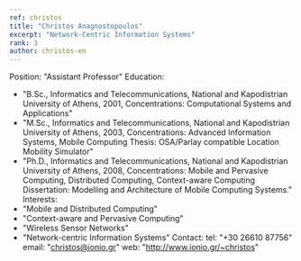 ```yaml
---
ref: christos
title: "Christos Anagnostopoulos"
excerpt: "Network-Centric Information Systems"
rank: 3
author: christos-en
---
```


Position: "Assistant Professor"
Education:
  - "B.Sc., Informatics and Telecommunications, National and Kapodistrian University of Athens, 2001, Concentrations: Computational Systems and Applications"
  - "M.Sc., Informatics and Telecommunications, National and Kapodistrian University of Athens, 2003, Concentrations: Advanced Information Systems, Mobile Computing Thesis: OSA/Parlay compatible Location Mobility Simulator"
  - "Ph.D., Informatics and Telecommunications, National and Kapodistrian University of Athens, 2008, Concentrations: Mobile and Pervasive Computing, Distributed Computing, Context-aware Computing Dissertation: Modelling and Architecture of Mobile Computing Systems."
Interests:
  - "Mobile and Distributed Computing"
  - "Context-aware and Pervasive Computing"
  - "Wireless Sensor Networks"
  - "Network-centric Information Systems"
Contact:
  tel: "+30 26610 87756"
  email: "christos@ionio.gr"
  web: "http://www.ionio.gr/~christos"

